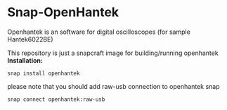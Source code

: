 # Snap-OpenHantek 

Openhantek is an software for digital oscilloscopes (for sample Hantek6022BE)

This repository is just a snapcraft image for building/running openhantek
**Installation:**
```
snap install openhantek
```


please note that you should add raw-usb connection to openhantek snap

```
snap connect openhantek:raw-usb 
```



